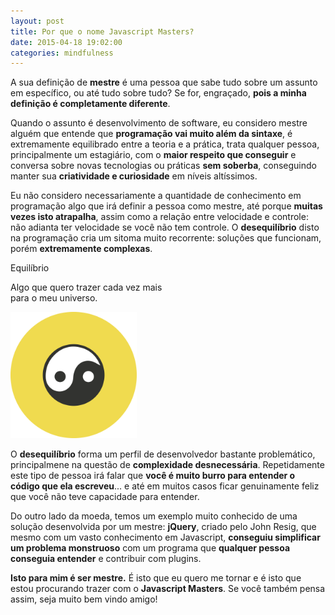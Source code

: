 ```yaml
---
layout: post
title: Por que o nome Javascript Masters?
date: 2015-04-18 19:02:00
categories: mindfulness
---
```

A sua definição de **mestre** é uma pessoa que sabe tudo sobre um assunto em específico, ou até tudo sobre tudo? Se for, engraçado, **pois a minha definição é completamente diferente**.

Quando o assunto é desenvolvimento de software, eu considero mestre alguém que entende que **programação vai muito além da sintaxe**, é extremamente equilibrado entre a teoria e a prática, trata qualquer pessoa, principalmente um estagiário, com o **maior respeito que conseguir** e conversa sobre novas tecnologias ou práticas **sem soberba**, conseguindo manter sua **criatividade e curiosidade** em níveis altíssimos.

Eu não considero necessariamente a quantidade de conhecimento em programação algo que irá definir a pessoa como mestre, até porque **muitas vezes isto atrapalha**, assim como a relação entre velocidade e controle: não adianta ter velocidade se você não tem controle. O **desequilíbrio** disto na programação cria um sitoma muito recorrente: soluções que funcionam, porém **extremamente complexas**.

<div class="post-impact-1">
  <div class="title">Equilíbrio</div>
  <p>Algo que quero trazer cada vez mais<br>para o meu universo.</p>
  <div>
    <img src="/images/logo-icon.svg" width="40%" title="Yin-yang: logo do Javascript Masters" class="animation-rotate-slow-360-infinity">
  </div>
</div>

O **desequilíbrio** forma um perfil de desenvolvedor bastante problemático, principalmene na questão de **complexidade desnecessária**. Repetidamente este tipo de pessoa irá falar que **você é muito burro para entender o código que ela escreveu**... e até em muitos casos ficar genuinamente feliz que você não teve capacidade para entender.

Do outro lado da moeda, temos um exemplo muito conhecido de uma solução desenvolvida por um mestre: **jQuery**, criado pelo John Resig, que mesmo com um vasto conhecimento em Javascript, **conseguiu simplificar um problema monstruoso** com um programa que **qualquer pessoa conseguia entender** e contribuir com plugins.

**Isto para mim é ser mestre.** É isto que eu quero me tornar e é isto que estou procurando trazer com o **Javascript Masters**. Se você também pensa assim, seja muito bem vindo amigo!
